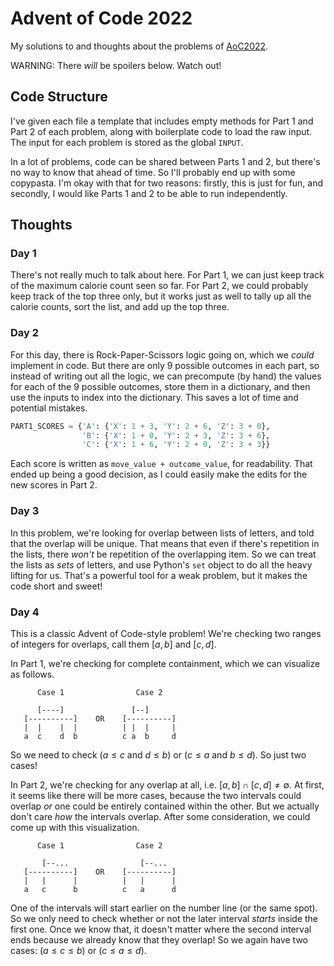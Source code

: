 # Advent of Code 2022

My solutions to and thoughts about the problems of [AoC2022](https://adventofcode.com/2022).

WARNING: There *will* be spoilers below. Watch out!

## Code Structure

I've given each file a template that includes empty methods for Part 1 and Part 2 of each problem, along with boilerplate code to load the raw input. The input for each problem is stored as the global `INPUT`.

In a lot of problems, code can be shared between Parts 1 and 2, but there's no way to know that ahead of time. So I'll probably end up with some copypasta. I'm okay with that for two reasons: firstly, this is just for fun, and secondly, I would like Parts 1 and 2 to be able to run independently.

## Thoughts

### Day 1

There's not really much to talk about here. For Part 1, we can just keep track of the maximum calorie count seen so far. For Part 2, we could probably keep track of the top three only, but it works just as well to tally up all the calorie counts, sort the list, and add up the top three.

### Day 2

For this day, there is Rock-Paper-Scissors logic going on, which we *could* implement in code. But there are only 9 possible outcomes in each part, so instead of writing out all the logic, we can precompute (by hand) the values for each of the 9 possible outcomes, store them in a dictionary, and then use the inputs to index into the dictionary. This saves a lot of time and potential mistakes.

```py
PART1_SCORES = {'A': {'X': 1 + 3, 'Y': 2 + 6, 'Z': 3 + 0},
                'B': {'X': 1 + 0, 'Y': 2 + 3, 'Z': 3 + 6},
                'C': {'X': 1 + 6, 'Y': 2 + 0, 'Z': 3 + 3}}
```

Each score is written as `move_value + outcome_value`, for readability. That ended up being a good decision, as I could easily make the edits for the new scores in Part 2.

### Day 3

In this problem, we're looking for overlap between lists of letters, and told that the overlap will be unique. That means that even if there's repetition in the lists, there *won't* be repetition of the overlapping item. So we can treat the lists as *sets* of letters, and use Python's `set` object to do all the heavy lifting for us. That's a powerful tool for a weak problem, but it makes the code short and sweet!

### Day 4

This is a classic Advent of Code-style problem! We're checking two ranges of integers for overlaps, call them $[a,b]$ and $[c,d]$.

In Part 1, we're checking for complete containment, which we can visualize as follows.

```
      Case 1                Case 2
      
      [----]               [--]
   [----------]    OR    [----------]
   |  |    |  |          | |  |     |
   a  c    d  b          c a  b     d
```

So we need to check $(a \le c \textrm{ and } d \le b)$ or $(c \le a \textrm{ and } b \le d)$. So just two cases!

In Part 2, we're checking for any overlap at all, i.e. $[a,b]\cap[c,d] \ne \emptyset$. At first, it seems like there will be more cases, because the two intervals could overlap *or* one could be entirely contained within the other. But we actually don't care *how* the intervals overlap. After some consideration, we could come up with this visualization.

```
      Case 1                Case 2
      
       [--...                [--...
   [----------]    OR    [----------]
   |   |      |          |   |      |
   a   c      b          c   a      d
```

One of the intervals will start earlier on the number line (or the same spot). So we only need to check whether or not the later interval *starts* inside the first one. Once we know that, it doesn't matter where the second interval ends because we already know that they overlap! So we again have two cases: $(a \le c \le b)$ or $(c \le a \le d)$.